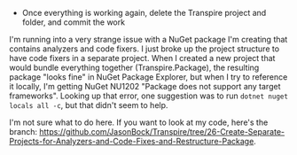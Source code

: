 * Once everything is working again, delete the Transpire project and folder, and commit the work

I'm running into a very strange issue with a NuGet package I'm creating that contains analyzers and code fixers. I just broke up the project structure to have code fixers in a separate project. When I created a new project that would bundle everything together (Transpire.Package), the resulting package "looks fine" in NuGet Package Explorer, but when I try to reference it locally, I'm getting NuGet NU1202 "Package does not support any target frameworks". Looking up that error, one suggestion was to run `dotnet nuget locals all -c`, but that didn't seem to help.

I'm not sure what to do here. If you want to look at my code, here's the branch: https://github.com/JasonBock/Transpire/tree/26-Create-Separate-Projects-for-Analyzers-and-Code-Fixes-and-Restructure-Package. 